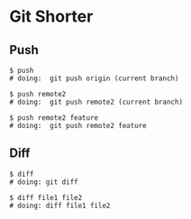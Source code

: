 
# Git Shorter

## Push

    $ push 
    # doing:  git push origin (current branch)

    $ push remote2
    # doing:  git push remote2 (current branch)

    $ push remote2 feature
    # doing:  git push remote2 feature


## Diff

    $ diff
    # doing: git diff

    $ diff file1 file2
    # doing: diff file1 file2


